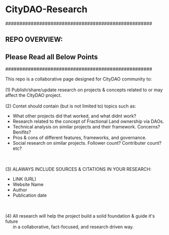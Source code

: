 # CityDAO-Research

####################################################
## REPO OVERVIEW: 
## Please Read all Below Points
####################################################

This repo is a collaborative page designed for CityDAO community to: 
<br /><br />
(1) Publish/share/update research on projects &amp; concepts related to or may affect the CityDAO project. 
<br /><br />
(2) Contet should contain (but is not limited to) topics such as:
  <ul>
    <li>What other projects did that worked, and what didnt work?</li>
    <li>Research related to the concept of Fractional Land ownership via DAOs.</li>
    <li>Technical analysis on similar projects and their framework. Concerns? Benifits?</li>
    <li>Pros &amp; cons of different features, frameworks, and governance.</li>
    <li>Social research on similar projects. Follower count? Contributer count? etc?</li>
  </ul>
<br /><br />
(3) ALAWAYS INCLUDE SOURCES &amp; CITATIONS IN YOUR RESEARCH:
  <ul>
    <li>LINK (URL)</li>
    <li>Website Name</li>
    <li>Author</li>
    <li>Publication date</li>
  </ul>
  <br /><br />
(4) All research will help the project build a solid foundation &amp; guide it's future
    <br />&nbsp;&nbsp;&nbsp;&nbsp;&nbsp; in a collaborative, fact-focused, and research driven way.
      



